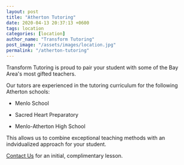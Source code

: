 ```yaml
---
layout: post
title: "Atherton Tutoring"
date: 2020-04-13 20:37:13 +0600
tags: location
categories: [location]
author_name: "Transform Tutoring"
post_image: "/assets/images/location.jpg"
permalink: "/atherton-tutoring"
---
```



Transform Tutoring is proud to pair your student with some of the Bay Area's most gifted teachers. 

Our tutors are experienced in the tutoring curriculum for the following Atherton schools:

* Menlo School

* Sacred Heart Preparatory

* Menlo-Atherton High School

This allows us to combine exceptional teaching methods with an indvidualized approach for your student.

[Contact Us](/pages/contact) for an initial, complimentary lesson. 

